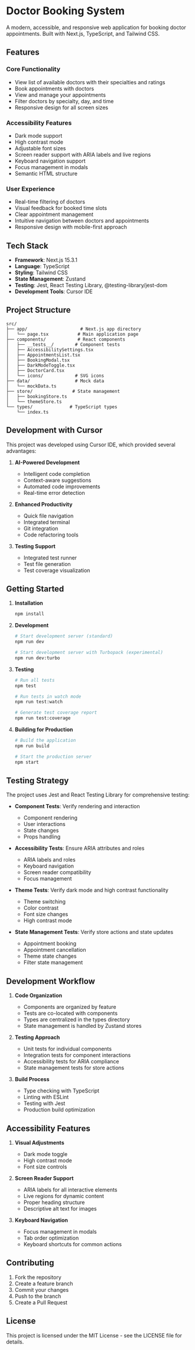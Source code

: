 # Doctor Booking System

A modern, accessible, and responsive web application for booking doctor appointments. Built with Next.js, TypeScript, and Tailwind CSS.

## Features

### Core Functionality
- View list of available doctors with their specialties and ratings
- Book appointments with doctors
- View and manage your appointments
- Filter doctors by specialty, day, and time
- Responsive design for all screen sizes

### Accessibility Features
- Dark mode support
- High contrast mode
- Adjustable font sizes
- Screen reader support with ARIA labels and live regions
- Keyboard navigation support
- Focus management in modals
- Semantic HTML structure

### User Experience
- Real-time filtering of doctors
- Visual feedback for booked time slots
- Clear appointment management
- Intuitive navigation between doctors and appointments
- Responsive design with mobile-first approach

## Tech Stack

- **Framework**: Next.js 15.3.1
- **Language**: TypeScript
- **Styling**: Tailwind CSS
- **State Management**: Zustand
- **Testing**: Jest, React Testing Library, @testing-library/jest-dom
- **Development Tools**: Cursor IDE

## Project Structure

```
src/
├── app/                    # Next.js app directory
│   └── page.tsx           # Main application page
├── components/            # React components
│   ├── __tests__/        # Component tests
│   ├── AccessibilitySettings.tsx
│   ├── AppointmentsList.tsx
│   ├── BookingModal.tsx
│   ├── DarkModeToggle.tsx
│   ├── DoctorCard.tsx
│   └── icons/            # SVG icons
├── data/                 # Mock data
│   └── mockData.ts
├── store/               # State management
│   ├── bookingStore.ts
│   └── themeStore.ts
└── types/              # TypeScript types
    └── index.ts
```

## Development with Cursor

This project was developed using Cursor IDE, which provided several advantages:

1. **AI-Powered Development**
   - Intelligent code completion
   - Context-aware suggestions
   - Automated code improvements
   - Real-time error detection

2. **Enhanced Productivity**
   - Quick file navigation
   - Integrated terminal
   - Git integration
   - Code refactoring tools

3. **Testing Support**
   - Integrated test runner
   - Test file generation
   - Test coverage visualization

## Getting Started

1. **Installation**
   ```bash
   npm install
   ```

2. **Development**
   ```bash
   # Start development server (standard)
   npm run dev

   # Start development server with Turbopack (experimental)
   npm run dev:turbo
   ```

3. **Testing**
   ```bash
   # Run all tests
   npm test

   # Run tests in watch mode
   npm run test:watch

   # Generate test coverage report
   npm run test:coverage
   ```

4. **Building for Production**
   ```bash
   # Build the application
   npm run build

   # Start the production server
   npm start
   ```

## Testing Strategy

The project uses Jest and React Testing Library for comprehensive testing:

- **Component Tests**: Verify rendering and interaction
  - Component rendering
  - User interactions
  - State changes
  - Props handling

- **Accessibility Tests**: Ensure ARIA attributes and roles
  - ARIA labels and roles
  - Keyboard navigation
  - Screen reader compatibility
  - Focus management

- **Theme Tests**: Verify dark mode and high contrast functionality
  - Theme switching
  - Color contrast
  - Font size changes
  - High contrast mode

- **State Management Tests**: Verify store actions and state updates
  - Appointment booking
  - Appointment cancellation
  - Theme state changes
  - Filter state management

## Development Workflow

1. **Code Organization**
   - Components are organized by feature
   - Tests are co-located with components
   - Types are centralized in the types directory
   - State management is handled by Zustand stores

2. **Testing Approach**
   - Unit tests for individual components
   - Integration tests for component interactions
   - Accessibility tests for ARIA compliance
   - State management tests for store actions

3. **Build Process**
   - Type checking with TypeScript
   - Linting with ESLint
   - Testing with Jest
   - Production build optimization

## Accessibility Features

1. **Visual Adjustments**
   - Dark mode toggle
   - High contrast mode
   - Font size controls

2. **Screen Reader Support**
   - ARIA labels for all interactive elements
   - Live regions for dynamic content
   - Proper heading structure
   - Descriptive alt text for images

3. **Keyboard Navigation**
   - Focus management in modals
   - Tab order optimization
   - Keyboard shortcuts for common actions

## Contributing

1. Fork the repository
2. Create a feature branch
3. Commit your changes
4. Push to the branch
5. Create a Pull Request

## License

This project is licensed under the MIT License - see the LICENSE file for details.
